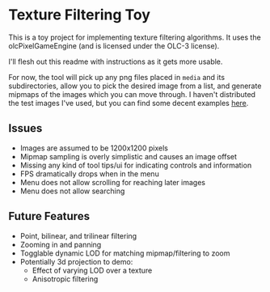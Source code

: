 # Texture Filtering Toy

This is a toy project for implementing texture filtering algorithms. It uses the olcPixelGameEngine (and is licensed under the OLC-3 license).

I'll flesh out this readme with instructions as it gets more usable.

For now, the tool will pick up any png files placed in `media` and its subdirectories, allow you to pick the desired image from a list, and generate mipmaps of the images which you can move through. I haven't distributed the test images I've used, but you can find some decent examples [here](testimages.org).

## Issues
- Images are assumed to be 1200x1200 pixels
- Mipmap sampling is overly simplistic and causes an image offset
- Missing any kind of tool tips/ui for indicating controls and information
- FPS dramatically drops when in the menu
- Menu does not allow scrolling for reaching later images
- Menu does not allow searching


## Future Features
- Point, bilinear, and trilinear filtering
- Zooming in and panning
- Togglable dynamic LOD for matching mipmap/filtering to zoom
- Potentially 3d projection to demo:
    - Effect of varying LOD over a texture
    - Anisotropic filtering